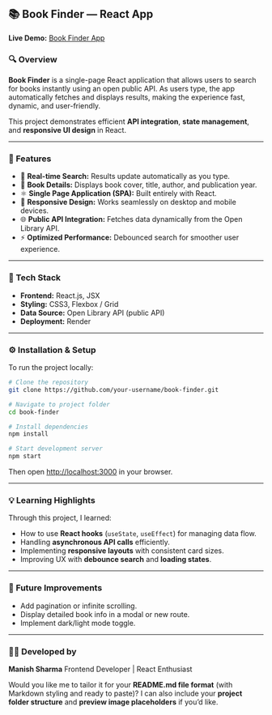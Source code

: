 ## 📚 Book Finder — React App

**Live Demo:** [Book Finder App](https://book-finder-vk9o.onrender.com)

### 🔍 Overview

**Book Finder** is a single-page React application that allows users to search for books instantly using an open public API. As users type, the app automatically fetches and displays results, making the experience fast, dynamic, and user-friendly.

This project demonstrates efficient **API integration**, **state management**, and **responsive UI design** in React.

---

### 🚀 Features

* 🔎 **Real-time Search:** Results update automatically as you type.
* 📖 **Book Details:** Displays book cover, title, author, and publication year.
* ⚛️ **Single Page Application (SPA):** Built entirely with React.
* 🎨 **Responsive Design:** Works seamlessly on desktop and mobile devices.
* 🌐 **Public API Integration:** Fetches data dynamically from the Open Library API.
* ⚡ **Optimized Performance:** Debounced search for smoother user experience.

---

### 🧩 Tech Stack

* **Frontend:** React.js, JSX
* **Styling:** CSS3, Flexbox / Grid
* **Data Source:** Open Library API (public API)
* **Deployment:** Render

---

### ⚙️ Installation & Setup

To run the project locally:

```bash
# Clone the repository
git clone https://github.com/your-username/book-finder.git

# Navigate to project folder
cd book-finder

# Install dependencies
npm install

# Start development server
npm start
```

Then open [http://localhost:3000](http://localhost:3000) in your browser.

---

### 💡 Learning Highlights

Through this project, I learned:

* How to use **React hooks** (`useState`, `useEffect`) for managing data flow.
* Handling **asynchronous API calls** efficiently.
* Implementing **responsive layouts** with consistent card sizes.
* Improving UX with **debounce search** and **loading states**.

---

### 🏁 Future Improvements

* Add pagination or infinite scrolling.
* Display detailed book info in a modal or new route.
* Implement dark/light mode toggle.

---

### 👨‍💻 Developed by

**Manish Sharma**
Frontend Developer | React Enthusiast

Would you like me to tailor it for your **README.md file format** (with Markdown styling and ready to paste)?
I can also include your **project folder structure** and **preview image placeholders** if you’d like.
